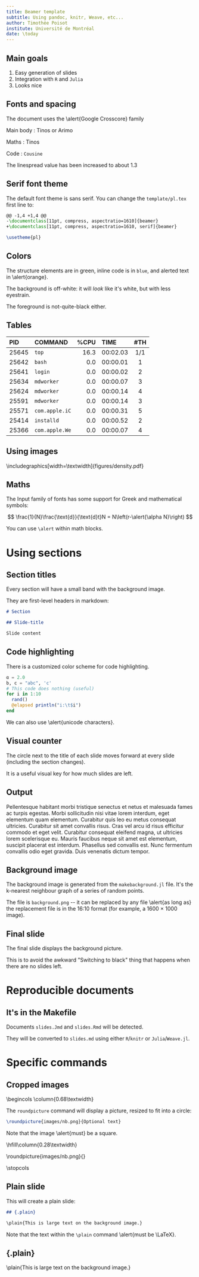 ```yaml
---
title: Beamer template
subtitle: Using pandoc, knitr, Weave, etc...
author: Timothée Poisot
institute: Université de Montréal
date: \today
---
```


## Main goals

1. Easy generation of slides
2. Integration with `R` and `Julia`
3. Looks nice

## Fonts and spacing

The document uses the \alert{Google Crosscore} family

Main body
: Tinos or Arimo

Maths
: $\text{Tinos}$

Code
: `Cousine`

The linespread value has been increased to about $1.3$

## Serif font theme

The default font theme is sans serif. You can change the `template/pl.tex` first line to:

~~~ latex
@@ -1,4 +1,4 @@
-\documentclass[11pt, compress, aspectratio=1610]{beamer}
+\documentclass[11pt, compress, aspectratio=1610, serif]{beamer}

\usetheme{pl}
~~~

## Colors

The structure elements are in green, inline code is in `blue`, and alerted text
in \alert{orange}.

The background is off-white: it will *look* like it's white, but with less
eyestrain.

The foreground is not-quite-black either.

## Tables

| PID   | COMMAND        | %CPU | TIME     | #TH |
|:------|:---------------|-----:|:---------|:---:|
| 25645 | `top`          | 16.3 | 00:02.03 | 1/1 |
| 25642 | `bash`         |  0.0 | 00:00.01 |  1  |
| 25641 | `login`        |  0.0 | 00:00.02 |  2  |
| 25634 | `mdworker`     |  0.0 | 00:00.07 |  3  |
| 25624 | `mdworker`     |  0.0 | 00:00.14 |  4  |
| 25591 | `mdworker`     |  0.0 | 00:00.14 |  3  |
| 25571 | `com.apple.iC` |  0.0 | 00:00.31 |  5  |
| 25414 | `installd`     |  0.0 | 00:00.52 |  2  |
| 25366 | `com.apple.We` |  0.0 | 00:00.07 |  4  |

## Using images

\includegraphics[width=\textwidth]{figures/density.pdf}

## Maths

The Input family of fonts has some support for Greek and mathematical symbols:

$$
\frac{1}{N}\frac{\text{d}}{\text{d}t}N = N\left(r-\alert{\alpha N}\right)
$$

You can use `\alert` within math blocks.

# Using sections

## Section titles

Every section will have a small band with the background image.

They are first-level headers in markdown:

~~~ md
# Section

## Slide-title

Slide content
~~~

## Code highlighting

There is a customized color scheme for code highlighting.

~~~ julia
α = 2.0
b, c = "abc", 'c'
# This code does nothing (useful)
for i in 1:10
  rand()
  @elapsed println("i:\t$i")
end
~~~

We can also use \alert{unicode characters}.

## Visual counter

The circle next to the title of each slide moves forward at every slide
(including the section changes).

It is a useful visual key for how much slides are left.

## Output

Pellentesque habitant morbi tristique senectus et netus et malesuada fames ac
turpis egestas. Morbi sollicitudin nisi vitae lorem interdum, eget elementum
quam elementum. Curabitur quis leo eu metus consequat ultricies. Curabitur sit
amet convallis risus. Cras vel arcu id risus efficitur commodo et eget velit.
Curabitur consequat eleifend magna, ut ultricies lorem scelerisque eu. Mauris
faucibus neque sit amet est elementum, suscipit placerat est interdum. Phasellus
sed convallis est. Nunc fermentum convallis odio eget gravida. Duis venenatis
dictum tempor.

## Background image

The background image is generated from the `makebackground.jl` file. It's the
k-nearest neighbour graph of a series of random points.

The file is `background.png` -- it can be replaced by any file \alert{as long
as} the replacement file is in the 16:10 format (for example, a 1600 $\times$
1000 image).

## Final slide

The final slide displays the background picture.

This is to avoid the awkward "Switching to black" thing that happens when there
are no slides left.

# Reproducible documents

## It's in the Makefile

Documents `slides.Jmd` and `slides.Rmd` will be detected.

They will be converted to `slides.md` using either `R`/`knitr` or `Julia`/`Weave.jl`.

# Specific commands

## Cropped images

\begincols
\column{0.68\textwidth}

The `roundpicture` command will display a picture, resized to fit into a circle:

~~~ latex
\roundpicture{images/nb.png}{Optional text}
~~~

Note that the image \alert{must} be a square.

\hfill\column{0.28\textwidth}

\roundpicture{images/nb.png}{}

\stopcols

## Plain slide

This will create a plain slide:

~~~ markdown
## {.plain}

\plain{This is large text on the background image.}
~~~

Note that the text within the `\plain` command \alert{must be \LaTeX}.

## {.plain}
\plain{This is large text on the background image.}
